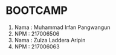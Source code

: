 # BOOTCAMP

1. Nama : Muhammad Irfan Pangwangun
2. NPM  : 217006506
3. Nama : Zulza Laddera Aripin
4. NPM  : 217006063
